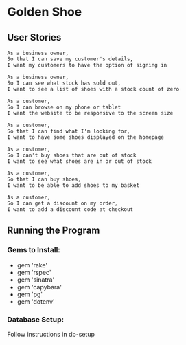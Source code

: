 # Golden Shoe

## User Stories

```
As a business owner,
So that I can save my customer's details,
I want my customers to have the option of signing in

As a business owner,
So I can see what stock has sold out,
I want to see a list of shoes with a stock count of zero

As a customer,
So I can browse on my phone or tablet
I want the website to be responsive to the screen size

As a customer,
So that I can find what I'm looking for,
I want to have some shoes displayed on the homepage

As a customer,
So I can't buy shoes that are out of stock
I want to see what shoes are in or out of stock

As a customer,
So that I can buy shoes,
I want to be able to add shoes to my basket

As a customer,
So I can get a discount on my order,
I want to add a discount code at checkout
```

## Running the Program

### Gems to Install:

- gem 'rake'
- gem 'rspec'
- gem 'sinatra'
- gem 'capybara'
- gem 'pg'
- gem 'dotenv'

### Database Setup:

Follow instructions in db-setup

